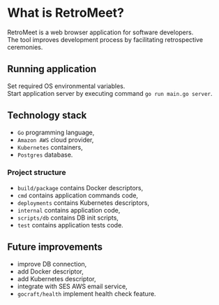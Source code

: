 # What is RetroMeet?
RetroMeet is a web browser application for software developers.<br />
The tool improves development process by facilitating retrospective ceremonies.

## Running application
Set required OS environmental variables.<br />
Start application server by executing command `go run main.go server`.

## Technology stack
* `Go` programming language,
* `Amazon AWS` cloud provider,
* `Kubernetes` containers,
* `Postgres` database.

### Project structure
* `build/package` contains Docker descriptors,
* `cmd` contains application commands code,
* `deployments` contains Kubernetes descriptors,
* `internal` contains application code,
* `scripts/db` contains DB init scripts,
* `test` contains application tests code.

## Future improvements
* improve DB connection,
* add Docker descriptor,
* add Kubernetes descriptor,
* integrate with SES AWS email service,
* `gocraft/health` implement health check feature.
